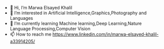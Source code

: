 - 👋 Hi, I’m Marwa Elsayed Khalil
- 👀 I’m interested in Artificial Intelligence,Graphics,Photography and Languages 
- 🌱 I’m currently learning Machine learning,Deep Learning,Nature Language Processing,Computer Vision 
- 📫 How to reach me https://www.linkedin.com/in/marwa-elsayed-khalil-a33914205/

<!---
M3rwa/M3rwa is a ✨ special ✨ repository because its `README.md` (this file) appears on your GitHub profile.
You can click the Preview link to take a look at your changes.
--->
